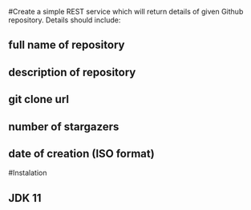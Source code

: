 #Create a simple REST service which will return details of given Github repository. Details should include:
 
 ## full name of repository
 ## description of repository
 ## git clone url
 ## number of stargazers
 ## date of creation (ISO format)
 
 #Instalation
 
 ## JDK 11